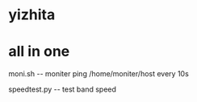 # yizhita
# all in one


moni.sh -- moniter ping /home/moniter/host every 10s

speedtest.py -- test band speed
